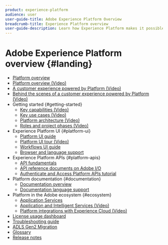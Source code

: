 ```yaml
---
product: experience-platform
audience: user
user-guide-title: Adobe Experience Platform Overview
breadcrumb-title: Experience Platform overview
user-guide-description: Learn how Experience Platform makes it possible to deliver personalized experiences to your customers in real-time.
---
```


# Adobe Experience Platform overview {#landing}

* [Platform overview](home.md)
* [Platform overview (Video)](video/platform-overview.md)
* [A customer experience powered by Platform (Video)](video/customer-experience.md)
* [Behind the scenes of a customer experience powered by Platform (Video)](video/customer-experience-bts.md)
* Getting started {#getting-started}
  * [Key capabilities (Video)](video/key-capabilities.md)
  * [Key use cases (Video)](video/platform-use-cases.md)
  * [Platform architecture (Video)](video/platform-architecture.md)
  * [Roles and project phases (Video)](video/roles-project-phases.md)
* Experience Platform UI {#platform-ui}
  * [Platform UI guide](ui-guide.md)
  * [Platform UI tour (Video)](video/platform-ui.md)
  * [Workflows UI guide](workflows.md)
  * [Browser and language support](browser-language-support.md)
* Experience Platform APIs {#platform-apis}
  * [API fundamentals](api-fundamentals.md)
  * [API reference documents on Adobe I/O](http://www.adobe.com/go/platform-api-reference-en)
  * [Authenticate and Access Platform APIs tutorial](api-authentication.md)
* Platform documentation {#documentation}
  * [Documentation overview](documentation/overview.md)
  * [Documentation language support](documentation/language-support.md)
* Platform in the Adobe ecosystem {#ecosystem}
  * [Application Services](application-services.md)
  * [Application and Intelligent Services (Video)](video/application-intelligent-services.md)
  * [Platform integrations with Experience Cloud (Video)](video/experience-cloud-integrations.md)
* [License usage dashboard](license-usage-dashboard.md)
* [Troubleshooting guide](troubleshooting.md)
* [ADLS Gen2 Migration](adls2-gen2-migration.md)
* [Glossary](glossary.md)
* [Release notes](https://www.adobe.com/go/platform-release-notes-en)